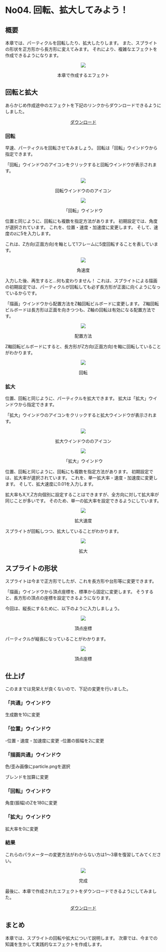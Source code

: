 ﻿# No04. 回転、拡大してみよう！

<div class="main">

## 概要
本章では、パーティクルを回転したり、拡大したりします。
また、スプライトの形状を正方形から長方形に変えてみます。
それにより、複雑なエフェクトを作成できるようになります。

<div align="center">
<img src="../../img/Tutorial/04_completed.gif">
<p>本章で作成するエフェクト</p>
</div>

## 回転と拡大

あらかじめ作成途中のエフェクトを下記のリンクからダウンロードできるようにしました。

<div align="center">
<a href = "../../Sample/04_01_Sample.zip">ダウンロード</a>
</div>

### 回転

早速、パーティクルを回転させてみましょう。
回転は「回転」ウインドウから指定できます。

「回転」ウインドウのアイコンをクリックすると回転ウインドウが表示されます。

<div align="center">
<img src="../../img/Tutorial/04_rotation_icon.png">
<p>回転ウインドウののアイコン</p>
</div>

<div align="center">
<img src="../../img/Tutorial/04_rotation_ja.png">
<p>「回転」ウインドウ</p>
</div>

位置と同じように、回転にも複数を指定方法があります。
初期設定では、角度が選択されています。
これを、位置・速度・加速度に変更します。
そして、速度のzに5を入力します。

これは、Z方向(正面方向)を軸として1フレームに5度回転することを表しています。

<div align="center">
<img src="../../img/Tutorial/04_ratation_pva_ja.png">
<p>角速度</p>
</div>

入力した後、再生すると...何も変わりません！
これは、スプライトによる描画の初期設定では、パーティクルが回転しても必ず長方形が正面に向くようになっているからです。

「描画」ウインドウから配置方法をZ軸回転ビルボードに変更します。
Z軸回転ビルボードは長方形は正面を向きつつも、Z軸の回転は有効になる配置方法です。


<div align="center">
<img src="../../img/Tutorial/04_conf_ja.png">
<p>配置方法</p>
</div>

Z軸回転ビルボードにすると、長方形がZ方向(正面方向)を軸に回転していることがわかります。

<div align="center">
<img src="../../img/Tutorial/04_rotate.gif">
<p>回転</p>
</div>


### 拡大

位置、回転と同じように、パーティクルを拡大できます。
拡大は「拡大」ウインドウから指定できます。

「拡大」ウインドウのアイコンをクリックすると拡大ウインドウが表示されます。

<div align="center">
<img src="../../img/Tutorial/04_scale_icon.png">
<p>拡大ウインドウののアイコン</p>
</div>

<div align="center">
<img src="../../img/Tutorial/04_scale_ja.png">
<p>「拡大」ウインドウ</p>
</div>

位置、回転と同じように、回転にも複数を指定方法があります。
初期設定では、拡大率が選択されています。
これを、単一拡大率・速度・加速度に変更します。
そして、拡大速度に0.01を入力します。

拡大率もX,Y,Z方向個別に設定することはできますが、全方向に対して拡大率が同じことが多いです。
そのため、単一の拡大率を設定できるようにしています。

<div align="center">
<img src="../../img/Tutorial/04_scale_pva_ja.png">
<p>拡大速度</p>
</div>

スプライトが回転しつつ、拡大していることがわかります。

<div align="center">
<img src="../../img/Tutorial/04_scale.gif">
<p>拡大</p>
</div>

## スプライトの形状

スプライトは今まで正方形でしたが、これを長方形や台形等に変更できます。

「描画」ウインドウから頂点座標を、標準から固定に変更します。
そうすると、長方形の頂点の座標を設定できるようになります。

今回は、縦長にするために、以下のように入力しましょう。

<div align="center">
<img src="../../img/Tutorial/04_v_ja.png">
<p>頂点座標</p>
</div>

パーティクルが縦長になっていることがわかります。

<div align="center">
<img src="../../img/Tutorial/04_shape.gif">
<p>頂点座標</p>
</div>

## 仕上げ

このままでは見栄えが良くないので、下記の変更を行いました。

### 「共通」ウインドウ

生成数を10に変更

### 「位置」ウインドウ

-位置・速度・加速度に変更
-位置の振幅を2に変更

### 「描画共通」ウインドウ

色/歪み画像にparticle.pngを選択

ブレンドを加算に変更

### 「回転」ウインドウ

角度(振幅)のZを180に変更

### 「拡大」ウインドウ

拡大率を0に変更

### 結果

これらのパラメーターの変更方法がわからない方は1～3章を復習してみてください。

<div align="center">
<img src="../../img/Tutorial/04_completed.gif">
<p>完成</p>
</div>

最後に、本章で作成されたエフェクトをダウンロードできるようにしてみました。

<div align="center">
<a href = "../../Sample/04_02_Sample.zip">ダウンロード</a>
</div>

## まとめ

本章では、スプライトの回転や拡大について説明します。
次章では、今までの知識を生かして実践的なエフェクトを作成します。

</div>

